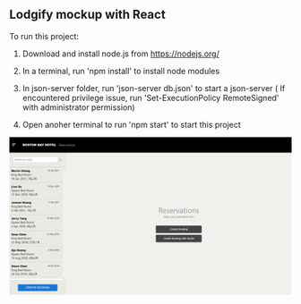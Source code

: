 ## Lodgify mockup with React

To run this project:

1. Download and install node.js from https://nodejs.org/

2. In a terminal, run 'npm install' to install node modules

3. In json-server folder, run 'json-server db.json' to start a json-server
   ( If encountered privilege issue, run 'Set-ExecutionPolicy RemoteSigned' with administrator permission)

4. Open anoher terminal to run 'npm start' to start this project

<p align="center">
  <img src="https://github.com/tix123/Lodgify-mockup/blob/master/screenshots/screenshot1.jpg">
</p>
<br>

